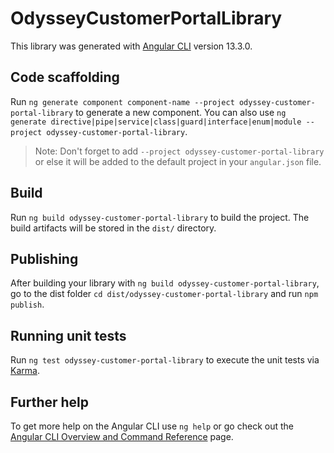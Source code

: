 # OdysseyCustomerPortalLibrary

This library was generated with [Angular CLI](https://github.com/angular/angular-cli) version 13.3.0.

## Code scaffolding

Run `ng generate component component-name --project odyssey-customer-portal-library` to generate a new component. You can also use `ng generate directive|pipe|service|class|guard|interface|enum|module --project odyssey-customer-portal-library`.
> Note: Don't forget to add `--project odyssey-customer-portal-library` or else it will be added to the default project in your `angular.json` file. 

## Build

Run `ng build odyssey-customer-portal-library` to build the project. The build artifacts will be stored in the `dist/` directory.

## Publishing

After building your library with `ng build odyssey-customer-portal-library`, go to the dist folder `cd dist/odyssey-customer-portal-library` and run `npm publish`.

## Running unit tests

Run `ng test odyssey-customer-portal-library` to execute the unit tests via [Karma](https://karma-runner.github.io).

## Further help

To get more help on the Angular CLI use `ng help` or go check out the [Angular CLI Overview and Command Reference](https://angular.io/cli) page.
